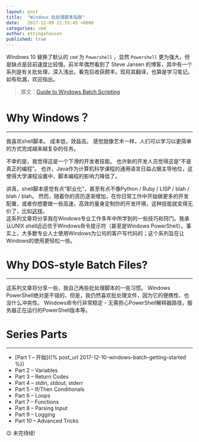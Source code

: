 ```yaml
---
layout: post
title:  "Windows 批处理脚本指南"
date:   2017-12-09 22:55:45 +0800
categories: cmd
author: ettingshausen
published: true
---
```


Windows 10 替换了默认的 `cmd` 为 `Powershell` ，显然 `Powershell` 更为强大，但是缺点是目前速度比较慢。前半年偶然看到了 Steve Jansen 的博客，其中有一个系列是有关批处理，深入浅出，看完后收获颇丰。现将其翻译，也算是学习笔记。如有纰漏，欢迎指出。

>原文：[Guide to Windows Batch Scripting](http://steve-jansen.github.io/guides/windows-batch-scripting/) 


# Why Windows？
---
我喜欢shell脚本。 成本低，效益高。 感觉就像艺术一样，人们可以学习以更简单的方式完成越来越复杂的任务。  

不幸的是，我觉得这是一个下滑的开发者技能。 也许新的开发人员觉得这是“不是真正的编程”。 也许，Java作为计算机科学课程的通用语言日益占据主导地位，这使得大学课程设置中，脚本编程的影响力降低了。  

讲真，shell脚本感觉有点“职业化”，甚至有点不像Python / Ruby / LISP / blah / blah / blah。 然而，随着你的资历逐渐增加，在你日常工作中开始做更多的开发配置，或者你想要做一些高速，高效的量身定制你的开发环境，这种技能就变得无价了，比如[这样](https://github.com/blog/1345-introducing-boxen)。  
这系列文章将分享我在Windows专业工作多年中所学到的一些技巧和窍门。我承认UNIX shell远远优于Windows命令提示符（甚至是Windows PowerShell）。事实上，大多数专业人士使用Windows为公司的客户写代码的；这个系列旨在让Windows的使用更轻松一些。

# Why DOS-style Batch Files?
---  
这系列文章将分享一些，我自己再些批处理脚本的一些习惯。 Windows PowerShell绝对是不错的，但是，我仍然喜欢批处理文件，因为它的便携性、也没什么冲突性。 Windows命令行非常稳定 - 无需担心PowerShell解释器路径，服务器正在运行的PowerShell版本等。

# Series Parts  
---

+ [Part 1 – 开始]({% post_url 2017-12-10-windows-batch-getting-started %})
+ Part 2 – Variables
+ Part 3 – Return Codes
+ Part 4 – stdin, stdout, stderr
+ Part 5 – If/Then Conditionals
+ Part 6 – Loops
+ Part 7 – Functions
+ Part 8 – Parsing Input
+ Part 9 – Logging
+ Part 10 – Advanced Tricks  

:wink:
未完待续! 